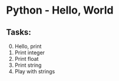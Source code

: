 # Python - Hello, World

## Tasks:

0. Hello, print
1. Print integer
2. Print float
3. Print string
4. Play with strings